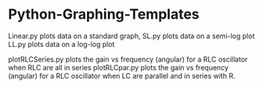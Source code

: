 # Python-Graphing-Templates

Linear.py plots data on a standard graph,
SL.py plots data on a semi-log plot
LL.py plots data on a log-log plot

plotRLCSeries.py  plots the gain vs frequency (angular) for a RLC oscillator when RLC are all in series
plotRLCpar.py plots the gain vs frequency (angular) for a RLC oscillator when LC are parallel and in series with R.
